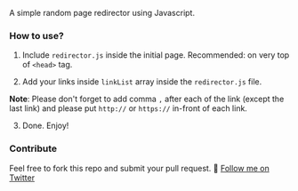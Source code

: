 A simple random page redirector using Javascript.

### How to use?

1) Include `redirector.js` inside the initial page. Recommended: on very top of `<head>` tag.

2) Add your links inside `linkList` array inside the `redirector.js` file.

**Note**: Please don't forget to add comma `,` after each of the link (except the last link) and please put `http://` or `https://` in-front of each link.

3) Done. Enjoy!

### Contribute

Feel free to fork this repo and submit your pull request. :muscle:
[Follow me on Twitter](http://twitter.com/zulhhandyplast)
